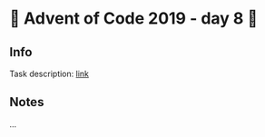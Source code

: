 # 🎄 Advent of Code 2019 - day 8 🎄

## Info

Task description: [link](https://adventofcode.com/2019/day/8)

## Notes

...